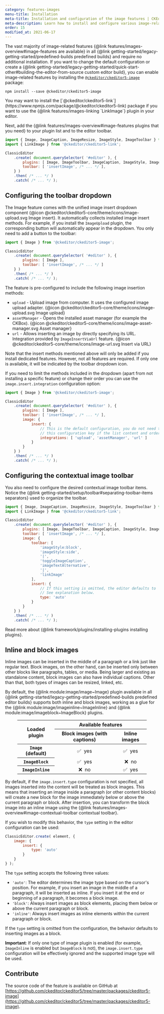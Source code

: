 ```yaml
---
category: features-images
menu-title: Installation
meta-title: Installation and configuration of the image features | CKEditor 5 Documentation
meta-description: Learn how to install and configure various image-related CKEdiotr 5 plugins.
order: 15
modified_at: 2021-06-17
---
```


The vast majority of image-related features {@link features/images-overview#image-features are available} in all {@link getting-started/legacy-getting-started/predefined-builds predefined builds} and require no additional installation. If you want to change the default configuration or create a {@link getting-started/legacy-getting-started/quick-start-other#building-the-editor-from-source custom editor build}, you can enable image-related features by installing the [`@ckeditor/ckeditor5-image`](https://www.npmjs.com/package/@ckeditor/ckeditor5-image) package:

```plaintext
npm install --save @ckeditor/ckeditor5-image
```

<info-box info>
	You may want to install the [`@ckeditor/ckeditor5-link`](https://www.npmjs.com/package/@ckeditor/ckeditor5-link) package if you want to use the {@link features/images-linking `LinkImage`} plugin in your editor.
</info-box>

Next, add the {@link features/images-overview#image-features plugins that you need} to your plugin list and to the editor toolbar.

```js
import { Image, ImageCaption, ImageResize, ImageStyle, ImageToolbar } from '@ckeditor/ckeditor5-image';
import { LinkImage } from '@ckeditor/ckeditor5-link';

ClassicEditor
	.create( document.querySelector( '#editor' ), {
		plugins: [ Image, ImageToolbar, ImageCaption, ImageStyle, ImageResize, LinkImage ],
		toolbar: [ 'insertImage', /* ... */ ],
	} )
	.then( /* ... */ )
	.catch( /* ... */ );
```

## Configuring the toolbar dropdown

The Image feature comes with the unified image insert dropdown component {@icon @ckeditor/ckeditor5-core/theme/icons/image-upload.svg Image insert}. It automatically collects installed image insert methods. For example, if you install the `ImageUpload` plugin, the corresponding button will automatically appear in the dropdown. You only need to add a button to the toolbar:

```js
import { Image } from '@ckeditor/ckeditor5-image';

ClassicEditor
	.create( document.querySelector( '#editor' ), {
		plugins: [ Image ],
		toolbar: [ 'insertImage', /* ... */ ]
	} )
	.then( /* ... */ )
	.catch( /* ... */ );
```

The feature is pre-configured to include the following image insertion methods:

* `upload` - Upload image from computer. It uses the configured image upload adapter. {@icon @ckeditor/ckeditor5-core/theme/icons/image-upload.svg Image upload}
* `assetManager` - Opens the installed asset manager (for example the CKBox). {@icon @ckeditor/ckeditor5-core/theme/icons/image-asset-manager.svg Asset manager}
* `url` - Allows inserting an image by directly specifying its URL. Integration provided by `ImageInsertViaUrl` feature. {@icon @ckeditor/ckeditor5-core/theme/icons/image-url.svg Insert via URL}

Note that the insert methods mentioned above will only be added if you install dedicated features. However, not all features are required. If only one is available, it will be indicated by the toolbar dropdown icon.

If you need to limit the methods included in the dropdown (apart from not installing a specific feature) or change their order you can use the `image.insert.integration` configuration option:

```js
import { Image } from '@ckeditor/ckeditor5-image';

ClassicEditor
	.create( document.querySelector( '#editor' ), {
		plugins: [ Image ],
		toolbar: [ 'insertImage', /* ... */ ],
		image: {
			insert: {
				// This is the default configuration, you do not need to provide
				// this configuration key if the list content and order reflects your needs.
				integrations: [ 'upload', 'assetManager', 'url' ]
			}
		}
	} )
	.then( /* ... */ )
	.catch( /* ... */ );
```

## Configuring the contextual image toolbar

You also need to configure the desired contextual image toolbar items. Notice the {@link getting-started/setup/toolbar#separating-toolbar-items separators} used to organize the toolbar.

```js
import { Image, ImageCaption, ImageResize, ImageStyle, ImageToolbar } from '@ckeditor/ckeditor5-image';
import { LinkImage } from '@ckeditor/ckeditor5-link';

ClassicEditor
	.create( document.querySelector( '#editor' ), {
		plugins: [ Image, ImageToolbar, ImageCaption, ImageStyle, ImageResize, LinkImage ],
		toolbar: [ 'insertImage', /* ... */ ],
		image: {
			toolbar: [
				'imageStyle:block',
				'imageStyle:side',
				'|',
				'toggleImageCaption',
				'imageTextAlternative',
				'|',
				'linkImage'
			],
			insert: {
				// If this setting is omitted, the editor defaults to 'block'.
				// See explanation below.
				type: 'auto'
			}
		}
	} )
	.then( /* ... */ )
	.catch( /* ... */ );
```

<info-box info>
	Read more about {@link framework/plugins/installing-plugins installing plugins}.
</info-box>

## Inline and block images

Inline images can be inserted in the middle of a paragraph or a link just like regular text. Block images, on the other hand, can be inserted only between other blocks like paragraphs, tables, or media. Being larger and existing as standalone content, block images can also have individual captions. Other than that, both types of images can be resized, linked, etc.

By default, the {@link module:image/image~Image} plugin available in all {@link getting-started/legacy-getting-started/predefined-builds predefined editor builds} supports both inline and block images, working as a glue for the {@link module:image/imageinline~ImageInline} and {@link module:image/imageblock~ImageBlock} plugins.

<figure class="table">
	<table style="text-align: center">
		<thead>
			<tr>
				<th rowspan="2" style="vertical-align: middle">Loaded plugin</th>
				<th colspan="2">Available features</th>
			</tr>
			<tr>
				<th>Block images (with captions)</th>
				<th>Inline images</th>
			</tr>
		</thead>
		<tbody>
			<tr>
				<th><code>Image</code> (default)</th>
				<td>✅&nbsp; yes</td>
				<td>✅&nbsp; yes</td>
			</tr>
			<tr>
				<th><code>ImageBlock</code></th>
				<td>✅&nbsp; yes</td>
				<td>❌&nbsp; no</td>
			</tr>
			<tr>
				<th><code>ImageInline</code></th>
				<td>❌&nbsp; no</td>
				<td>✅&nbsp; yes</td>
			</tr>
		</tbody>
	</table>
</figure>

By default, if the `image.insert.type` configuration is not specified, all images inserted into the content will be treated as block images. This means that inserting an image inside a paragraph (or other content blocks) will create a new block for the image immediately below or above the current paragraph or block. After insertion, you can transform the block image into an inline image using the {@link features/images-overview#image-contextual-toolbar contextual toolbar}.

If you wish to modify this behavior, the `type` setting in the editor configuration can be used:

```js
ClassicEditor.create( element, {
	image: {
		insert: {
			type: 'auto'
		}
	}
} );
```

The `type` setting accepts the following three values:

* `'auto'`: The editor determines the image type based on the cursor's position. For example, if you insert an image in the middle of a paragraph, it will be inserted as inline. If you insert it at the end or beginning of a paragraph, it becomes a block image.
* `'block'`: Always insert images as block elements, placing them below or above the current paragraph or block.
* `'inline'`: Always insert images as inline elements within the current paragraph or block.

If the `type` setting is omitted from the configuration, the behavior defaults to inserting images as a block.

**Important**: If only one type of image plugin is enabled (for example, `ImageInline` is enabled but `ImageBlock` is not), the `image.insert.type` configuration will be effectively ignored and the supported image type will be used.

## Contribute

The source code of the feature is available on GitHub at [https://github.com/ckeditor/ckeditor5/tree/master/packages/ckeditor5-image](https://github.com/ckeditor/ckeditor5/tree/master/packages/ckeditor5-image).
